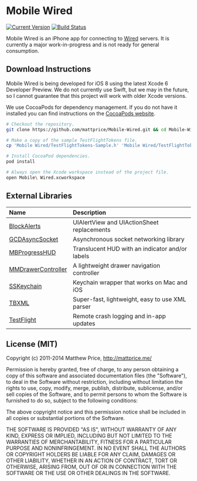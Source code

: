 # Mobile Wired

[![Current Version](http://img.shields.io/github/release/mattprice/Mobile-Wired.svg?style=flat)](https://github.com/mattprice/Mobile-Wired/releases)
[![Build Status](http://img.shields.io/travis/mattprice/Mobile-Wired/master.svg?style=flat)](https://travis-ci.org/mattprice/Mobile-Wired)

Mobile Wired is an iPhone app for connecting to [Wired](http://www.read-write.fr/wired/) servers. It is currently a major work-in-progress and is not ready for general consumption.

## Download Instructions

Mobile Wired is being developed for iOS 8 using the latest Xcode 6 Developer Preview. We do not currently use Swift, but we may in the future, so I cannot guarantee that this project will work with older Xcode versions.

We use CocoaPods for dependency management. If you do not have it installed you can find instructions on the [CocoaPods website](http://cocoapods.org).

```bash
# Checkout the repository.
git clone https://github.com/mattprice/Mobile-Wired.git && cd Mobile-Wired

# Make a copy of the sample TestFlightTokens file.
cp 'Mobile Wired/TestFlightTokens-Sample.h' 'Mobile Wired/TestFlightTokens.h'

# Install CocoaPod dependencies.
pod install

# Always open the Xcode workspace instead of the project file.
open Mobile\ Wired.xcworkspace
```

## External Libraries

|          Name          |                   Description                   |
| :--------------------- | :---------------------------------------------- |
| [BlockAlerts][]        | UIAlertView and UIActionSheet replacements      |
| [GCDAsyncSocket][]     | Asynchronous socket networking library          |
| [MBProgressHUD][]      | Translucent HUD with an indicator and/or labels |
| [MMDrawerController][] | A lightweight drawer navigation controller      |
| [SSKeychain][]         | Keychain wrapper that works on Mac and iOS      |
| [TBXML][]              | Super-fast, lightweight, easy to use XML parser |
| [TestFlight][]         | Remote crash logging and in-app updates         |

[BlockAlerts]:        https://github.com/gpambrozio/BlockAlertsAnd-ActionSheets
[GCDAsyncSocket]:     https://github.com/robbiehanson/CocoaAsyncSocket
[MBProgressHUD]:      https://github.com/jdg/MBProgressHUD
[MMDrawerController]: https://github.com/mutualmobile/MMDrawerController
[SSKeychain]:         https://github.com/soffes/sskeychain
[TBXML]:              https://github.com/71squared/TBXML
[TestFlight]:         https://testflightapp.com/sdk/

## License (MIT)

Copyright (c) 2011-2014 Matthew Price, http://mattprice.me/

Permission is hereby granted, free of charge, to any person obtaining a copy of this software and associated documentation files (the "Software"), to deal in the Software without restriction, including without limitation the rights to use, copy, modify, merge, publish, distribute, sublicense, and/or sell copies of the Software, and to permit persons to whom the Software is furnished to do so, subject to the following conditions:

The above copyright notice and this permission notice shall be included in all copies or substantial portions of the Software.

THE SOFTWARE IS PROVIDED "AS IS", WITHOUT WARRANTY OF ANY KIND, EXPRESS OR IMPLIED, INCLUDING BUT NOT LIMITED TO THE WARRANTIES OF MERCHANTABILITY, FITNESS FOR A PARTICULAR PURPOSE AND NONINFRINGEMENT. IN NO EVENT SHALL THE AUTHORS OR COPYRIGHT HOLDERS BE LIABLE FOR ANY CLAIM, DAMAGES OR OTHER LIABILITY, WHETHER IN AN ACTION OF CONTRACT, TORT OR OTHERWISE, ARISING FROM, OUT OF OR IN CONNECTION WITH THE SOFTWARE OR THE USE OR OTHER DEALINGS IN THE SOFTWARE.